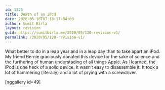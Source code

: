 ```yaml
---
id: 1325
title: Death of an iPod
date: 2020-05-16T07:18:17-04:00
author: Sumit Birla
layout: revision
guid: https://sumitbirla.me/2020/05/120-revision-v1/
permalink: /2020/05/120-revision-v1/
---
```

What better to do in a leap year and in a leap day than to take apart an iPod. My friend Bernie graciously donated this device for the sake of science and the furthering of human understading of all things Apple. As I learned, the iPod is one heck of a solid device. It wasn&#8217;t easy to disassemble it. It took a lot of hammering (literally) and a lot of prying with a screwdriver.

[nggallery id=49]